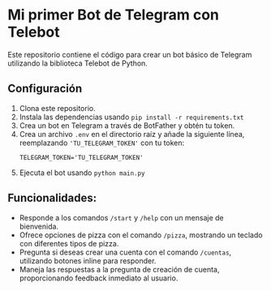 # Mi primer Bot de Telegram con Telebot

Este repositorio contiene el código para crear un bot básico de Telegram utilizando la biblioteca Telebot de Python.

## Configuración

1. Clona este repositorio.
2. Instala las dependencias usando `pip install -r requirements.txt`
3. Crea un bot en Telegram a través de BotFather y obtén tu token.
4. Crea un archivo `.env` en el directorio raíz y añade la siguiente línea, reemplazando `'TU_TELEGRAM_TOKEN'` con tu token:
   ```
   TELEGRAM_TOKEN='TU_TELEGRAM_TOKEN'
   ```
5. Ejecuta el bot usando `python main.py`

## Funcionalidades:

- Responde a los comandos `/start` y `/help` con un mensaje de bienvenida.
- Ofrece opciones de pizza con el comando `/pizza`, mostrando un teclado con diferentes tipos de pizza.
- Pregunta si deseas crear una cuenta con el comando `/cuentas`, utilizando botones inline para responder.
- Maneja las respuestas a la pregunta de creación de cuenta, proporcionando feedback inmediato al usuario.
